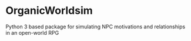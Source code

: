 # OrganicWorldsim
Python 3 based package for simulating NPC motivations and relationships in an open-world RPG
